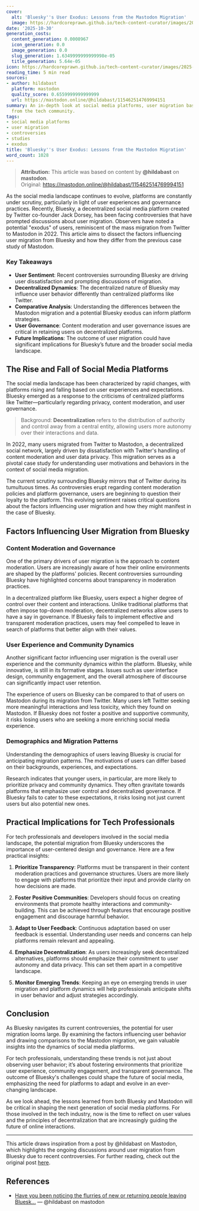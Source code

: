 ```yaml
---
cover:
  alt: 'Bluesky''s User Exodus: Lessons from the Mastodon Migration'
  image: https://hardcoreprawn.github.io/tech-content-curator/images/2025-10-30-bluesky-user-exodus-lessons.png
date: '2025-10-30'
generation_costs:
  content_generation: 0.0008967
  icon_generation: 0.0
  image_generation: 0.0
  slug_generation: 1.6349999999999998e-05
  title_generation: 5.64e-05
icon: https://hardcoreprawn.github.io/tech-content-curator/images/2025-10-30-bluesky-user-exodus-lessons-icon.png
reading_time: 5 min read
sources:
- author: hildabast
  platform: mastodon
  quality_score: 0.6559999999999999
  url: https://mastodon.online/@hildabast/115462514769994151
summary: An in-depth look at social media platforms, user migration based on insights
  from the tech community.
tags:
- social media platforms
- user migration
- controversies
- studies
- exodus
title: 'Bluesky''s User Exodus: Lessons from the Mastodon Migration'
word_count: 1028
---
```


> **Attribution:** This article was based on content by **@hildabast** on **mastodon**.  
> Original: https://mastodon.online/@hildabast/115462514769994151

As the social media landscape continues to evolve, platforms are constantly under scrutiny, particularly in light of user experiences and governance practices. Recently, Bluesky, a decentralized social media platform created by Twitter co-founder Jack Dorsey, has been facing controversies that have prompted discussions about user migration. Observers have noted a potential "exodus" of users, reminiscent of the mass migration from Twitter to Mastodon in 2022. This article aims to dissect the factors influencing user migration from Bluesky and how they differ from the previous case study of Mastodon. 

### Key Takeaways
- **User Sentiment**: Recent controversies surrounding Bluesky are driving user dissatisfaction and prompting discussions of migration.
- **Decentralized Dynamics**: The decentralized nature of Bluesky may influence user behavior differently than centralized platforms like Twitter.
- **Comparative Analysis**: Understanding the differences between the Mastodon migration and a potential Bluesky exodus can inform platform strategies.
- **User Governance**: Content moderation and user governance issues are critical in retaining users on decentralized platforms.
- **Future Implications**: The outcome of user migration could have significant implications for Bluesky’s future and the broader social media landscape.

## The Rise and Fall of Social Media Platforms

The social media landscape has been characterized by rapid changes, with platforms rising and falling based on user experiences and expectations. Bluesky emerged as a response to the criticisms of centralized platforms like Twitter—particularly regarding privacy, content moderation, and user governance. 

> Background: **Decentralization** refers to the distribution of authority and control away from a central entity, allowing users more autonomy over their interactions and data.

In 2022, many users migrated from Twitter to Mastodon, a decentralized social network, largely driven by dissatisfaction with Twitter's handling of content moderation and user data privacy. This migration serves as a pivotal case study for understanding user motivations and behaviors in the context of social media migration.

The current scrutiny surrounding Bluesky mirrors that of Twitter during its tumultuous times. As controversies erupt regarding content moderation policies and platform governance, users are beginning to question their loyalty to the platform. This evolving sentiment raises critical questions about the factors influencing user migration and how they might manifest in the case of Bluesky.

## Factors Influencing User Migration from Bluesky

### Content Moderation and Governance

One of the primary drivers of user migration is the approach to content moderation. Users are increasingly aware of how their online environments are shaped by the platforms' policies. Recent controversies surrounding Bluesky have highlighted concerns about transparency in moderation practices. 

In a decentralized platform like Bluesky, users expect a higher degree of control over their content and interactions. Unlike traditional platforms that often impose top-down moderation, decentralized networks allow users to have a say in governance. If Bluesky fails to implement effective and transparent moderation practices, users may feel compelled to leave in search of platforms that better align with their values.

### User Experience and Community Dynamics

Another significant factor influencing user migration is the overall user experience and the community dynamics within the platform. Bluesky, while innovative, is still in its formative stages. Issues such as user interface design, community engagement, and the overall atmosphere of discourse can significantly impact user retention.

The experience of users on Bluesky can be compared to that of users on Mastodon during its migration from Twitter. Many users left Twitter seeking more meaningful interactions and less toxicity, which they found on Mastodon. If Bluesky does not foster a positive and supportive community, it risks losing users who are seeking a more enriching social media experience.

### Demographics and Migration Patterns

Understanding the demographics of users leaving Bluesky is crucial for anticipating migration patterns. The motivations of users can differ based on their backgrounds, experiences, and expectations. 

Research indicates that younger users, in particular, are more likely to prioritize privacy and community dynamics. They often gravitate towards platforms that emphasize user control and decentralized governance. If Bluesky fails to cater to these expectations, it risks losing not just current users but also potential new ones.

## Practical Implications for Tech Professionals

For tech professionals and developers involved in the social media landscape, the potential migration from Bluesky underscores the importance of user-centered design and governance. Here are a few practical insights:

1. **Prioritize Transparency**: Platforms must be transparent in their content moderation practices and governance structures. Users are more likely to engage with platforms that prioritize their input and provide clarity on how decisions are made.

2. **Foster Positive Communities**: Developers should focus on creating environments that promote healthy interactions and community-building. This can be achieved through features that encourage positive engagement and discourage harmful behavior.

3. **Adapt to User Feedback**: Continuous adaptation based on user feedback is essential. Understanding user needs and concerns can help platforms remain relevant and appealing.

4. **Emphasize Decentralization**: As users increasingly seek decentralized alternatives, platforms should emphasize their commitment to user autonomy and data privacy. This can set them apart in a competitive landscape.

5. **Monitor Emerging Trends**: Keeping an eye on emerging trends in user migration and platform dynamics will help professionals anticipate shifts in user behavior and adjust strategies accordingly.

## Conclusion

As Bluesky navigates its current controversies, the potential for user migration looms large. By examining the factors influencing user behavior and drawing comparisons to the Mastodon migration, we gain valuable insights into the dynamics of social media platforms. 

For tech professionals, understanding these trends is not just about observing user behavior; it’s about fostering environments that prioritize user experience, community engagement, and transparent governance. The outcome of Bluesky's challenges could shape the future of social media, emphasizing the need for platforms to adapt and evolve in an ever-changing landscape.

As we look ahead, the lessons learned from both Bluesky and Mastodon will be critical in shaping the next generation of social media platforms. For those involved in the tech industry, now is the time to reflect on user values and the principles of decentralization that are increasingly guiding the future of online interactions.

---

This article draws inspiration from a post by @hildabast on Mastodon, which highlights the ongoing discussions around user migration from Bluesky due to recent controversies. For further reading, check out the original post [here](https://mastodon.online/@hildabast/115462514769994151).

## References

- [Have you been noticing the flurries of new or returning people leaving Bluesk...](https://mastodon.online/@hildabast/115462514769994151) — @hildabast on mastodon